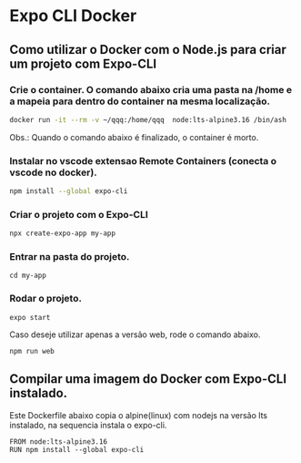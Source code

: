 # Expo CLI Docker

## Como utilizar o Docker com o Node.js para criar um projeto com Expo-CLI

### Crie o container. O comando abaixo cria uma pasta na /home e a mapeia para dentro do container na mesma localização.

```bash
docker run -it --rm -v ~/qqq:/home/qqq  node:lts-alpine3.16 /bin/ash
```

Obs.: Quando o comando abaixo é finalizado, o container é morto.

### Instalar no vscode extensao Remote Containers (conecta o vscode no docker).

```bash
npm install --global expo-cli
```

### Criar o projeto com o Expo-CLI

```bash
npx create-expo-app my-app
```

### Entrar na pasta do projeto.

```
cd my-app
```

### Rodar o projeto.

```
expo start
```

Caso deseje utilizar apenas a versão web, rode o comando abaixo.

```
npm run web
```

## Compilar uma imagem do Docker com Expo-CLI instalado.

Este Dockerfile abaixo copia o alpine(linux) com nodejs na versão lts instalado, na sequencia instala o expo-cli.

```docker
FROM node:lts-alpine3.16
RUN npm install --global expo-cli
```
